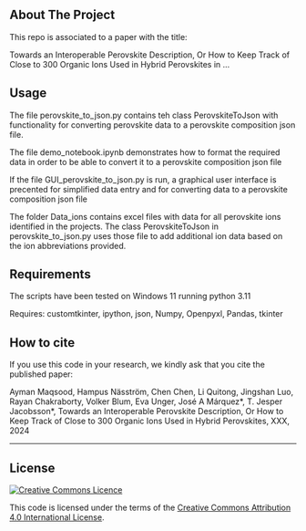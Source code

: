 ## About The Project
This repo is associated to a paper with the title:

Towards an Interoperable Perovskite Description,
Or How to Keep Track of Close to 300 Organic Ions Used in Hybrid Perovskites
in ...

## Usage
The file perovskite_to_json.py contains teh class PerovskiteToJson with functionality for converting perovskite data to a perovskite composition json file.

The file demo_notebook.ipynb demonstrates how to format the required data in order to be able to convert it to a perovskite composition json file

If the file GUI_perovskite_to_json.py is run, a graphical user interface is precented for simplified  data entry and for converting data to a perovskite composition json file 

The folder Data_ions contains excel files with data for all perovskite ions identified in the projects. The class PerovskiteToJson in perovskite_to_json.py uses those file to add additional ion data based on the ion abbreviations provided. 

## Requirements
The scripts have been tested on Windows 11 running python 3.11

Requires: customtkinter, ipython, json, Numpy, Openpyxl, Pandas, tkinter


## How to cite
If you use this code in your research, we kindly ask that you cite the published paper:

Ayman Maqsood, Hampus Näsström, Chen Chen, Li Quitong, Jingshan Luo, Rayan Chakraborty, Volker Blum, Eva Unger, José A Márquez*, T. Jesper Jacobsson*, Towards an Interoperable Perovskite Description, Or How to Keep Track of Close to 300 Organic Ions Used in Hybrid Perovskites, XXX, 2024

---

## License
<a rel="license" href="http://creativecommons.org/licenses/by/4.0/"><img alt="Creative Commons
Licence" style="border-width:0" src="https://i.creativecommons.org/l/by/4.0/80x15.png" /></a><br />

This code is licensed under the terms of the [Creative Commons Attribution 4.0 International
License](http://creativecommons.org/licenses/by/4.0/).